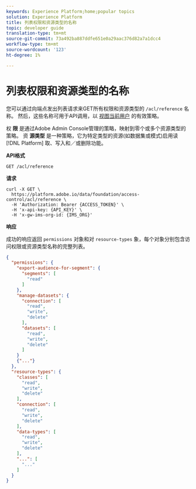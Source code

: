 ```yaml
---
keywords: Experience Platform;home;popular topics
solution: Experience Platform
title: 列表权限和资源类型的名称
topic: developer guide
translation-type: tm+mt
source-git-commit: 73a492ba887ddfe651e0a29aac376d82a7a1dcc4
workflow-type: tm+mt
source-wordcount: '123'
ht-degree: 1%

---
```



# 列表权限和资源类型的名称

您可以通过向端点发出列表请求来GET所有权限和资源类型的 `/acl/reference` 名称。 然后，这些名称可用于API调用，以 [视图当前用户](./effective-policies.md) 的有效策略。

权 **限** 是通过Adobe Admin Console管理的策略，映射到零个或多个资源类型的策略。 资 **源类型** 是一种策略，它为特定类型的资源(如数据集或模式)启用读 [!DNL Platform] 取、写入和／或删除功能。

**API格式**

```http
GET /acl/reference
```

**请求**

```shell
curl -X GET \
  https://platform.adobe.io/data/foundation/access-control/acl/reference \
  -H 'Authorization: Bearer {ACCESS_TOKEN}' \
  -H 'x-api-key: {API_KEY}' \
  -H 'x-gw-ims-org-id: {IMS_ORG}'
```

**响应**

成功的响应返回 `permissions` 对象和对 `resource-types` 象，每个对象分别包含访问权限或资源类型名称的完整列表。

```json
{
  "permissions": {
    "export-audience-for-segment": {
      "segments": [
        "read"
      ]
    },
    "manage-datasets": {
      "connection": [
        "read",
        "write",
        "delete"
      ],
      "datasets": [
        "read",
        "write",
        "delete"
      ]
    }
    {"..."}
  },
  "resource-types": {
    "classes": [
      "read",
      "write",
      "delete"
    ],
    "connection": [
      "read",
      "write",
      "delete"
    ],
    "data-types": [
      "read",
      "write",
      "delete"
    ],
    "...": [
      "..."
    ]
  }
}
```
